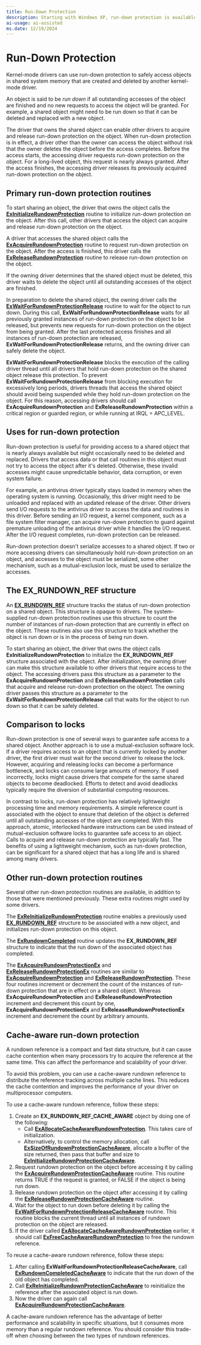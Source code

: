```yaml
---
title: Run-Down Protection
description: Starting with Windows XP, run-down protection is available to kernel-mode drivers. Drivers can use run-down protection to safely access objects in shared system memory that are created and deleted by another kernel-mode driver.
ai-usage: ai-assisted
ms.date: 12/19/2024
---
```


# Run-Down Protection

Kernel-mode drivers can use run-down protection to safely access objects in shared system memory that are created and deleted by another kernel-mode driver.

An object is said to be *run down* if all outstanding accesses of the object are finished and no new requests to access the object will be granted. For example, a shared object might need to be run down so that it can be deleted and replaced with a new object.

The driver that owns the shared object can enable other drivers to acquire and release run-down protection on the object. When run-down protection is in effect, a driver other than the owner can access the object without risk that the owner deletes the object before the access completes. Before the access starts, the accessing driver requests run-down protection on the object. For a long-lived object, this request is nearly always granted. After the access finishes, the accessing driver releases its previously acquired run-down protection on the object.

## Primary run-down protection routines

To start sharing an object, the driver that owns the object calls the [**ExInitializeRundownProtection**](/windows-hardware/drivers/ddi/wdm/nf-wdm-exinitializerundownprotection) routine to initialize run-down protection on the object. After this call, other drivers that access the object can acquire and release run-down protection on the object.

A driver that accesses the shared object calls the [**ExAcquireRundownProtection**](/windows-hardware/drivers/ddi/wdm/nf-wdm-exacquirerundownprotection) routine to request run-down protection on the object. After the access is finished, this driver calls the [**ExReleaseRundownProtection**](/windows-hardware/drivers/ddi/wdm/nf-wdm-exreleaserundownprotection) routine to release run-down protection on the object.

If the owning driver determines that the shared object must be deleted, this driver waits to delete the object until all outstanding accesses of the object are finished.

In preparation to delete the shared object, the owning driver calls the [**ExWaitForRundownProtectionRelease**](/windows-hardware/drivers/ddi/wdm/nf-wdm-exwaitforrundownprotectionrelease) routine to wait for the object to run down. During this call, **ExWaitForRundownProtectionRelease** waits for all previously granted instances of run-down protection on the object to be released, but prevents new requests for run-down protection on the object from being granted. After the last protected access finishes and all instances of run-down protection are released, **ExWaitForRundownProtectionRelease** returns, and the owning driver can safely delete the object.

**ExWaitForRundownProtectionRelease** blocks the execution of the calling driver thread until all drivers that hold run-down protection on the shared object release this protection. To prevent **ExWaitForRundownProtectionRelease** from blocking execution for excessively long periods, drivers threads that access the shared object should avoid being suspended while they hold run-down protection on the object. For this reason, accessing drivers should call **ExAcquireRundownProtection** and **ExReleaseRundownProtection** within a critical region or guarded region, or while running at IRQL = APC\_LEVEL.

## Uses for run-down protection


Run-down protection is useful for providing access to a shared object that is nearly always available but might occasionally need to be deleted and replaced. Drivers that access data or that call routines in this object must not try to access the object after it's deleted. Otherwise, these invalid accesses might cause unpredictable behavior, data corruption, or even system failure.

For example, an antivirus driver typically stays loaded in memory when the operating system is running. Occasionally, this driver might need to be unloaded and replaced with an updated release of the driver. Other drivers send I/O requests to the antivirus driver to access the data and routines in this driver. Before sending an I/O request, a kernel component, such as a file system filter manager, can acquire run-down protection to guard against premature unloading of the antivirus driver while it handles the I/O request. After the I/O request completes, run-down protection can be released.

Run-down protection doesn't serialize accesses to a shared object. If two or more accessing drivers can simultaneously hold run-down protection on an object, and accesses to the object must be serialized, some other mechanism, such as a mutual-exclusion lock, must be used to serialize the accesses.

## The EX_RUNDOWN_REF structure

An [**EX_RUNDOWN_REF**](./eprocess.md) structure tracks the status of run-down protection on a shared object. This structure is opaque to drivers. The system-supplied run-down protection routines use this structure to count the number of instances of run-down protection that are currently in effect on the object. These routines also use this structure to track whether the object is run down or is in the process of being run down.

To start sharing an object, the driver that owns the object calls **ExInitializeRundownProtection** to initialize the **EX_RUNDOWN_REF** structure associated with the object. After initialization, the owning driver can make this structure available to other drivers that require access to the object. The accessing drivers pass this structure as a parameter to the **ExAcquireRundownProtection** and **ExReleaseRundownProtection** calls that acquire and release run-down protection on the object. The owning driver passes this structure as a parameter to the **ExWaitForRundownProtectionRelease** call that waits for the object to run down so that it can be safely deleted.

## Comparison to locks

Run-down protection is one of several ways to guarantee safe access to a shared object. Another approach is to use a mutual-exclusion software lock. If a driver requires access to an object that is currently locked by another driver, the first driver must wait for the second driver to release the lock. However, acquiring and releasing locks can become a performance bottleneck, and locks can consume large amounts of memory. If used incorrectly, locks might cause drivers that compete for the same shared objects to become deadlocked. Efforts to detect and avoid deadlocks typically require the diversion of substantial computing resources.

In contrast to locks, run-down protection has relatively lightweight processing time and memory requirements. A simple reference count is associated with the object to ensure that deletion of the object is deferred until all outstanding accesses of the object are completed. With this approach, atomic, interlocked hardware instructions can be used instead of mutual-exclusion software locks to guarantee safe access to an object. Calls to acquire and release run-down protection are typically fast. The benefits of using a lightweight mechanism, such as run-down protection, can be significant for a shared object that has a long life and is shared among many drivers.

## Other run-down protection routines

Several other run-down protection routines are available, in addition to those that were mentioned previously. These extra routines might used by some drivers.

The [**ExReInitializeRundownProtection**](/windows-hardware/drivers/ddi/wdm/nf-wdm-exreinitializerundownprotection) routine enables a previously used [**EX_RUNDOWN_REF**](./eprocess.md) structure to be associated with a new object, and initializes run-down protection on this object.

The [**ExRundownCompleted**](/windows-hardware/drivers/ddi/wdm/nf-wdm-exrundowncompleted) routine updates the **EX_RUNDOWN_REF** structure to indicate that the run down of the associated object has completed.

The [**ExAcquireRundownProtectionEx**](/windows-hardware/drivers/ddi/wdm/nf-wdm-exacquirerundownprotectionex) and [**ExReleaseRundownProtectionEx**](/windows-hardware/drivers/ddi/wdm/nf-wdm-exreleaserundownprotectionex) routines are similar to [**ExAcquireRundownProtection**](/windows-hardware/drivers/ddi/wdm/nf-wdm-exacquirerundownprotection) and [**ExReleaseRundownProtection**](/windows-hardware/drivers/ddi/wdm/nf-wdm-exreleaserundownprotection). These four routines increment or decrement the count of the instances of run-down protection that are in effect on a shared object. Whereas **ExAcquireRundownProtection** and **ExReleaseRundownProtection** increment and decrement this count by one, **ExAcquireRundownProtectionEx** and **ExReleaseRundownProtectionEx** increment and decrement the count by arbitrary amounts.

## Cache-aware run-down protection

A rundown reference is a compact and fast data structure, but it can cause cache contention when many processors try to acquire the reference at the same time. This can affect the performance and scalability of your driver.

To avoid this problem, you can use a cache-aware rundown reference to distribute the reference tracking across multiple cache lines. This reduces the cache contention and improves the performance of your driver on multiprocessor computers.

To use a cache-aware rundown reference, follow these steps:

1. Create an **EX_RUNDOWN_REF_CACHE_AWARE** object by doing one of the following:
    * Call [**ExAllocateCacheAwareRundownProtection**](/windows-hardware/drivers/ddi/wdm/nf-wdm-exallocatecacheawarerundownprotection). This takes care of initialization.
    * Alternatively, to control the memory allocation, call [**ExSizeOfRundownProtectionCacheAware**](/windows-hardware/drivers/ddi/wdm/nf-wdm-exsizeofrundownprotectioncacheaware), allocate a buffer of the size returned, then pass that buffer and size to [**ExInitializeRundownProtectionCacheAware**](/windows-hardware/drivers/ddi/wdm/nf-wdm-exinitializerundownprotectioncacheaware).
1. Request rundown protection on the object before accessing it by calling the [**ExAcquireRundownProtectionCacheAware**](/windows-hardware/drivers/ddi/wdm/nf-wdm-exacquirerundownprotectioncacheaware) routine. This routine returns TRUE if the request is granted, or FALSE if the object is being run down.
1. Release rundown protection on the object after accessing it by calling the [**ExReleaseRundownProtectionCacheAware**](/windows-hardware/drivers/ddi/wdm/nf-wdm-exreleaserundownprotectioncacheaware) routine.
1. Wait for the object to run down before deleting it by calling the [**ExWaitForRundownProtectionReleaseCacheAware**](/windows-hardware/drivers/ddi/wdm/nf-wdm-exwaitforrundownprotectionreleasecacheaware) routine. This routine blocks the current thread until all instances of rundown protection on the object are released.
1. If the driver called  [**ExAllocateCacheAwareRundownProtection**](/windows-hardware/drivers/ddi/wdm/nf-wdm-exallocatecacheawarerundownprotection) earlier, it should call [**ExFreeCacheAwareRundownProtection**](/windows-hardware/drivers/ddi/wdm/nf-wdm-exfreecacheawarerundownprotection) to free the rundown reference.

To reuse a cache-aware rundown reference, follow these steps:

1. After calling **ExWaitForRundownProtectionReleaseCacheAware**, call [**ExRundownCompletedCacheAware**](/windows-hardware/drivers/ddi/wdm/nf-wdm-exrundowncompletedcacheaware) to indicate that the run down of the old object has completed.
1. Call [**ExReInitializeRundownProtectionCacheAware**](/windows-hardware/drivers/ddi/wdm/nf-wdm-exreinitializerundownprotectioncacheaware) to reinitialize the reference after the associated object is run down.
1. Now the driver can again call [**ExAcquireRundownProtectionCacheAware**](/windows-hardware/drivers/ddi/wdm/nf-wdm-exacquirerundownprotectioncacheaware).

A cache-aware rundown reference has the advantage of better performance and scalability in specific situations, but it consumes more memory than a regular rundown reference. You should consider this trade-off when choosing between the two types of rundown references.
